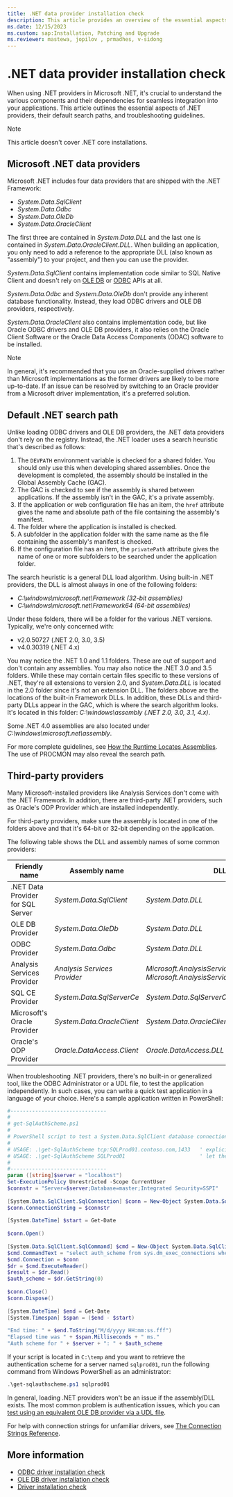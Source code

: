 ```yaml
---
title: .NET data provider installation check
description: This article provides an overview of the essential aspects of .NET providers, their default search paths, and troubleshooting guidelines.
ms.date: 12/15/2023
ms.custom: sap:Installation, Patching and Upgrade
ms.reviewer: mastewa, jopilov , prmadhes, v-sidong
---
```

# .NET data provider installation check

When using .NET providers in Microsoft .NET, it's crucial to understand the various components and their dependencies for seamless integration into your applications. This article outlines the essential aspects of .NET providers, their default search paths, and troubleshooting guidelines.

> [!NOTE]
> This article doesn't cover .NET core installations.

## Microsoft .NET data providers

Microsoft .NET includes four data providers that are shipped with the .NET Framework:

- *System.Data.SqlClient*
- *System.Data.Odbc*
- *System.Data.OleDb*
- *System.Data.OracleClient*

The first three are contained in *System.Data.DLL* and the last one is contained in *System.Data.OracleClient.DLL*. When building an application, you only need to add a reference to the appropriate DLL (also known as "assembly") to your project, and then you can use the provider.

*System.Data.SqlClient* contains implementation code similar to SQL Native Client and doesn't rely on [OLE DB](/cpp/data/oledb/ole-db-programming-overview) or [ODBC](/sql/odbc/reference/syntax/odbc-api-reference) APIs at all.

*System.Data.Odbc* and *System.Data.OleDb* don't provide any inherent database functionality. Instead, they load ODBC drivers and OLE DB providers, respectively.

*System.Data.OracleClient* also contains implementation code, but like Oracle ODBC drivers and OLE DB providers, it also relies on the Oracle Client Software or the Oracle Data Access Components (ODAC) software to be installed.

> [!NOTE]
> In general, it's recommended that you use an Oracle-supplied drivers rather than Microsoft implementations as the former drivers are likely to be more up-to-date. If an issue can be resolved by switching to an Oracle provider from a Microsoft driver implementation, it's a preferred solution.

## Default .NET search path

Unlike loading ODBC drivers and OLE DB providers, the .NET data providers don't rely on the registry. Instead, the .NET loader uses a search heuristic that's described as follows:

1. The `DEVPATH` environment variable is checked for a shared folder. You should only use this when developing shared assemblies. Once the development is completed, the assembly should be installed in the Global Assembly Cache (GAC).
1. The GAC is checked to see if the assembly is shared between applications. If the assembly isn't in the GAC, it's a private assembly.
1. If the application or web configuration file has an item, the `href` attribute gives the name and absolute path of the file containing the assembly's manifest.
1. The folder where the application is installed is checked.
1. A subfolder in the application folder with the same name as the file containing the assembly's manifest is checked.
1. If the configuration file has an item, the `privatePath` attribute gives the name of one or more subfolders to be searched under the application folder.

The search heuristic is a general DLL load algorithm. Using built-in .NET providers, the DLL is almost always in one of the following folders:

- *C:\windows\microsoft.net\Framework (32-bit assemblies)*
- *C:\windows\microsoft.net\Framework64 (64-bit assemblies)*

Under these folders, there will be a folder for the various .NET versions. Typically, we're only concerned with:

- v2.0.50727 (.NET 2.0, 3.0, 3.5)
- v4.0.30319 (.NET 4.x)

You may notice the .NET 1.0 and 1.1 folders. These are out of support and don't contain any assemblies. You may also notice the .NET 3.0 and 3.5 folders. While these may contain certain files specific to these versions of .NET, they're all extensions to version 2.0, and *System.Data.DLL* is located in the 2.0 folder since it's not an extension DLL. The folders above are the locations of the built-in Framework DLLs. In addition, these DLLs and third-party DLLs appear in the GAC, which is where the search algorithm looks. It's located in this folder: *C:\windows\assembly (.NET 2.0, 3.0, 3.1, 4.x)*.

Some .NET 4.0 assemblies are also located under *C:\windows\microsoft.net\assembly*.

For more complete guidelines, see [How the Runtime Locates Assemblies](/dotnet/framework/deployment/how-the-runtime-locates-assemblies). The use of PROCMON may also reveal the search path.

## Third-party providers

Many Microsoft-installed providers like Analysis Services don't come with the .NET Framework. In addition, there are third-party .NET providers, such as Oracle's ODP Provider which are installed independently.

For third-party providers, make sure the assembly is located in one of the folders above and that it's 64-bit or 32-bit depending on the application.

The following table shows the DLL and assembly names of some common providers:

|Friendly name|Assembly name|DLL|
|-|-|-|
|.NET Data Provider for SQL Server|*System.Data.SqlClient*|*System.Data.DLL*|
|OLE DB Provider|*System.Data.OleDb*|*System.Data.DLL*|
|ODBC Provider|*System.Data.Odbc*|*System.Data.DLL*|
|Analysis Services Provider|*Analysis Services Provider*|*Microsoft.AnalysisServices.AdomdClient*	*Microsoft.AnalysisServices.AdomdClient.DLL*|
|SQL CE Provider|*System.Data.SqlServerCe*|*System.Data.SqlServerCe.DLL*|
|Microsoft's Oracle Provider|*System.Data.OracleClient*|*System.Data.OracleClient.DLL*|
|Oracle's ODP Provider|*Oracle.DataAccess.Client*|*Oracle.DataAccess.DLL*|

When troubleshooting .NET providers, there's no built-in or generalized tool, like the ODBC Administrator or a UDL file, to test the application independently. In such cases, you can write a quick test application in a language of your choice. Here's a sample application written in PowerShell:

```powershell
#------------------------------- 
# 
# get-SqlAuthScheme.ps1 
# 
# PowerShell script to test a System.Data.SqlClient database connection
#
# USAGE: .\get-SqlAuthScheme tcp:SQLProd01.contoso.com,1433   ' explicitly specify DNS suffix, protocol, and port # ('tcp' must be lower case)
# USAGE: .\get-SqlAuthScheme SQLProd01                        ' let the driver figure out the DNS suffix, protocol, and port #
# 
#------------------------------- 
param ([string]$server = "localhost")
Set-ExecutionPolicy Unrestricted -Scope CurrentUser
$connstr = "Server=$server;Database=master;Integrated Security=SSPI" 
 
[System.Data.SqlClient.SqlConnection] $conn = New-Object System.Data.SqlClient.SqlConnection 
$conn.ConnectionString = $connstr 
 
[System.DateTime] $start = Get-Date 
 
$conn.Open() 
 
[System.Data.SqlClient.SqlCommand] $cmd = New-Object System.Data.SqlClient.SqlCommand 
$cmd.CommandText = "select auth_scheme from sys.dm_exec_connections where session_id=@@spid" 
$cmd.Connection = $conn 
$dr = $cmd.ExecuteReader() 
$result = $dr.Read() 
$auth_scheme = $dr.GetString(0) 
 
$conn.Close() 
$conn.Dispose() 
 
[System.DateTime] $end = Get-Date 
[System.Timespan] $span = ($end - $start) 
 
"End time: " + $end.ToString("M/d/yyyy HH:mm:ss.fff")  
"Elapsed time was " + $span.Milliseconds + " ms." 
"Auth scheme for " + $server + ": " + $auth_scheme
```

If your script is located in `C:\temp` and you want to retrieve the authentication scheme for a server named `sqlprod01`, run the following command from Windows PowerShell as an administrator:

```powershell
.\get-sqlauthscheme.ps1 sqlprod01
```


In general, loading .NET providers won't be an issue if the assembly/DLL exists. The most common problem is authentication issues, which you can [test using an equivalent OLE DB provider via a UDL file](/sql/database-engine/connect/test-oledb-connectivity-use-udl-file).

For help with connection strings for unfamiliar drivers, see [The Connection Strings Reference](https://www.connectionstrings.com/).

## More information

- [ODBC driver installation check](odbc-driver-install-checking.md)
- [OLE DB driver installation check](oledb-driver-install-check.md)
- [Driver installation check](driver-install-checking.md)

